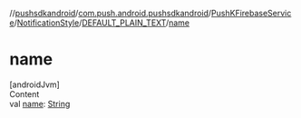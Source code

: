 //[pushsdkandroid](../../../../index.md)/[com.push.android.pushsdkandroid](../../../index.md)/[PushKFirebaseService](../../index.md)/[NotificationStyle](../index.md)/[DEFAULT_PLAIN_TEXT](index.md)/[name](name.md)



# name  
[androidJvm]  
Content  
val [name](name.md): [String](https://kotlinlang.org/api/latest/jvm/stdlib/kotlin/-string/index.html)  



